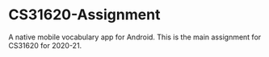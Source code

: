 # CS31620-Assignment
A native mobile vocabulary app for Android. This is the main assignment for CS31620 for 2020-21.
